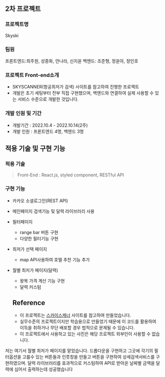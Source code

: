 ## 2차 프로젝트


### 프로젝트명

Skyski

### 팀원

프론트엔드:최주원, 성종화, 안나라, 신지윤
백엔드: 조준형, 정윤아, 정인호

### 프로젝트 Front-end소개

- SKYSCANNER(항공최저가 검색) 사이트를 참고하여 진행한 프로젝트
- 개발은 초기 세팅부터 전부 직접 구현했으며, 백앤드와 연결하여 실제 사용할 수 있는 서비스 수준으로 개발한 것입니다.

### **개발 인원 및 기간**

- 개발기간 : 2022.10.4 - 2022.10.14(2주)
- 개발 인원 : 프론트엔드 4명, 백엔드 3명

## **적용 기술 및 구현 기능**

### **적용 기술**

> Front-End : React.js, styled component, RESTful API
> 

### **구현 기능**

- 카카오 소셜로그인(REST API)
- 메인페이지 검색기능 및 달력 라이브러리 사용
- 필터페이지
    - range bar 버튼 구현
    - 다양한 필터기능 구현
- 최저가 선택 페이지
    - map API사용하여 호텔 추천 기능 추가
- 월별 최저가 페이지(달력)
    - 왕복 가격 계산 기능 구현
    - 달력 커스텀
    
    ## **Reference**
    
    - 이 프로젝트는 [스카이스캐너](https://www.skyscanner.co.kr/?previousCultureSource=GEO_LOCATION&redirectedFrom=www.skyscanner.net) 사이트를 참고하여 만들었습니다.
    - 실무수준의 프로젝트이지만 학습용으로 만들었기 때문에 이 코드를 활용하여 이득을 취하거나 무단 배포할 경우 법적으로 문제될 수 있습니다.
    - 이 프로젝트에서 사용하고 있는 사진은 해당 프로젝트 외부인이 사용할 수 없습니다.


저는 여기서 월별 최저가 페이지를 맡았습니다.
드롭다운을 구현하고 그곳에 각기의 필터옵션을 고를수 있는 버튼들과 인풋창을 만들고 버튼을 구현하여 상세검색서비스를
구현하였으며.
달력 라이브러리를 효과적으로 커스텀하여 API로 받아온 날짜별 금액을 달력에 심어서 출력하는데 성공했습니다 
